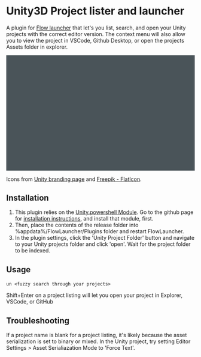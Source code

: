 Unity3D Project lister and launcher
==================
A plugin for [Flow launcher](https://github.com/Flow-Launcher/Flow.Launcher) that let's you list, search, and open your Unity projects with the correct editor version. The context menu will also allow you to view the project in VSCode, Github Desktop, or open the projects Assets folder in explorer.

<img src="flowlauncher_unityhelper_preview.gif" alt="Preview gif of Unity Helper plugin" style="display: block; margin: 0 auto" />

Icons from [Unity branding page](https://brandguide.brandfolder.com/unity/downloadbrandassets)  and [Freepik - FlatIcon](https://www.flaticon.com/free-icons/coding).

## Installation
1. This plugin relies on the [Unity.powershell Module](https://github.com/microsoft/unitysetup.powershell). Go to the github page for [installation instructions](https://github.com/microsoft/unitysetup.powershell#installation), and install that module, first.
2. Then, place the contents of the release folder into %appdata%/FlowLauncher/Plugins folder and restart FlowLauncher.
3. In the plugin settings, click the 'Unity Project Folder' button and navigate to your Unity projects folder and click 'open'. Wait for the project folder to be indexed.

## Usage
    un <fuzzy search through your projects>
Shift+Enter on a project listing will let you open your project in Explorer, VSCode, or GitHub

## Troubleshooting
If a project name is blank for a project listing, it's likely because the asset serialization is set to binary or mixed. In the Unity project, try setting Editor Settings > Asset Serialiazation Mode to 'Force
Text'.